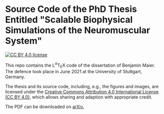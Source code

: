 # Source Code of the PhD Thesis Entitled "Scalable Biophysical Simulations of the Neuromuscular System"

[![CC BY 4.0 license](https://img.shields.io/badge/license-CC%20BY%204.0-blue)][license]

This repo contains the L<sup>A</sup>T<sub>E</sub>X code of the dissertation of Benjamin Maier.
The defence took place in June 2021 at the University of Stuttgart, Germany.

The thesis and its source code, including, e.g., the figures and images, are licensed under the [Creative Commons Attribution 4.0 International License (CC BY 4.0)][license], which allows sharing and adaption with appropriate credit.

The PDF can be downloaded on [arXiv.](https://arxiv.org/abs/2107.07104)

[license]: https://creativecommons.org/licenses/by/4.0/

